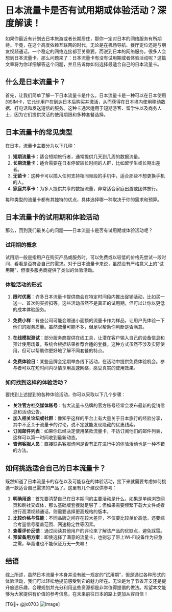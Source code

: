 # 日本流量卡是否有试用期或体验活动？深度解读！

如果你最近有计划去日本旅游或者长期居住，那你一定对日本的网络服务有所期待。毕竟，在这个高度依赖互联网的时代，无论是在机场导航、餐厅定位还是与朋友视频通话，一个稳定的网络连接都至关重要。而说到日本的网络服务，很多人会想到日本流量卡。那么问题来了：日本流量卡有没有试用期或者体验活动呢？这篇文章将为你详细解答这个问题，并且告诉你如何选择最适合自己的日本流量卡。

## 什么是日本流量卡？

首先，让我们简单了解一下日本流量卡是什么。日本流量卡是一种可以在日本使用的SIM卡，它允许用户在到达日本后购买并激活，从而获得在日本境内使用移动数据、打电话和发送短信的服务。这种卡通常适用于短期游客、留学生以及商务人士，因为它们提供灵活的使用期限和多种套餐选择。

## 日本流量卡的常见类型

在日本，流量卡主要分为以下几种：

1. **短期流量卡**：适合短期旅行者，通常提供几天到几周的数据流量。
2. **长期流量卡**：适合需要在日本停留较长时间的人群，比如留学生或长期出差者。
3. **无锁卡**：这种卡可以插入任何支持相同频段的手机中，适合那些不想更换手机的人。
4. **家庭共享卡**：为多人提供共享的数据流量，非常适合家庭出游或团体旅行。

每种类型的流量卡都有其独特的优点，具体选择哪一种取决于你的需求和预算。

## 日本流量卡的试用期和体验活动

那么，回到我们最关心的问题——日本流量卡是否有试用期或体验活动呢？

### 试用期的概念

试用期一般是指用户在购买产品或服务时，可以免费或以较低的价格先尝试一段时间，看看是否符合自己的需求。对于日本流量卡来说，虽然没有严格意义上的“试用期”，但很多服务商提供了类似的体验活动。

### 体验活动的形式

1. **限时优惠**：许多日本流量卡提供商会在特定时间段内推出促销活动，比如买一送一、首次购买折扣等。这些活动虽然不是真正的试用期，但可以让你以更低的成本体验服务。
   
2. **免费小样**：有些公司可能会赠送小面额的流量卡作为样品，让用户先体验一下他们的服务质量。虽然流量可能不多，但足以帮助你判断是否满意。

3. **在线模拟测试**：部分服务商提供在线工具，让潜在客户输入自己的设备信息和预计使用场景，系统会根据结果推荐合适的套餐。这种方式虽然不涉及实际使用，但可以帮助你更好地了解不同套餐的特点。

4. **免费体验日**：某些品牌会定期举办线下活动，在活动中提供免费体验机会。参与者可以在短时间内尽情享用高速网络，感受真实的使用效果。

### 如何找到这样的体验活动？

要找到上述提到的各种体验活动，你可以采取以下几个步骤：

- **关注官方社交媒体账号**：各大流量卡品牌的官方账号经常会发布最新的促销信息和活动公告。
- **加入相关论坛或社群**：像知乎这样的平台上有大量关于日本旅行的经验分享，其中不乏关于流量卡的讨论，说不定就能发现隐藏的优惠线索。
- **订阅邮件列表**：如果你已经决定使用某款流量卡，不妨订阅他们的邮件列表，这样可以第一时间收到最新动态。
- **咨询客服人员**：直接联系客服询问是否有正在进行中的体验活动也是一种不错的方法。

## 如何挑选适合自己的日本流量卡？

既然知道了日本流量卡的存在以及可能存在的体验活动，接下来就需要考虑如何挑选一款适合自己需求的产品了。这里有几个建议供参考：

1. **明确用途**：首先要清楚自己在日本期间的主要活动是什么。如果是单纯浏览网页和刷社交媒体，那么基础版套餐就足够了；但如果需要频繁下载大文件或者进行高清视频通话，则需要选择更高规格的版本。
2. **比较价格与性能**：不同品牌之间存在较大差异，不仅要比较单价高低，还要综合考量信号覆盖范围、网速稳定性等因素。
3. **查看评价反馈**：通过阅读其他用户的评论来了解该产品的优缺点，避免踩雷。
4. **预留备用方案**：即使选择了满意的流量卡，也别忘了带上Wi-Fi设备作为应急之需，毕竟谁也不能保证万无一失嘛！

## 结语

综上所述，虽然日本流量卡本身并没有统一规定的“试用期”，但是通过各种形式的体验活动，我们可以轻松地提前感受到它的魅力所在。无论是为了节省开支还是提升旅途乐趣，合理规划并充分利用这些资源都是非常值得提倡的做法。希望本文能够为大家提供有价值的参考信息，在未来前往日本的路上更加从容自信！

[TG💪+ @jx0703 ![Image](https://github.com/user-attachments/assets/dbca1d08-cadb-493c-b0ec-ad6f7a83f270)]